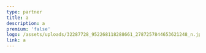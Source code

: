 ```yaml
---
type: partner
title: a
description: a
premium: 'false'
logo: /assets/uploads/32287728_952268118288661_2787257844653621248_n.jpg
link: a
---
```


